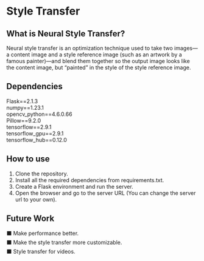 # Style Transfer

## What is Neural Style Transfer?

Neural style transfer is an optimization technique used to take two images—a content image and a style reference image (such as an artwork by a famous painter)—and blend them together so the output image looks like the content image, but “painted” in the style of the style reference image.

## Dependencies

Flask==2.1.3\
numpy==1.23.1\
opencv_python==4.6.0.66\
Pillow==9.2.0\
tensorflow==2.9.1\
tensorflow_gpu==2.9.1\
tensorflow_hub==0.12.0

## How to use

1. Clone the repository.
2. Install all the required dependencies from requirements.txt.
3. Create a Flask environment and run the server.
4. Open the browser and go to the server URL (You can change the server url to your own).

## Future Work

⬛ Make performance better.\
⬛ Make the style transfer more customizable.\
⬛ Style transfer for videos.
